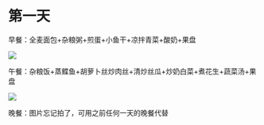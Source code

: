 # 第一天


早餐：全麦面包+杂粮粥+煎蛋+小鱼干+凉拌青菜+酸奶+果盘

![](https://wx3.sinaimg.cn/large/7c9be6d9ly1g6z4q185sdj212w0px7wi.jpg)

午餐：杂粮饭+蒸鲽鱼+胡萝卜丝炒肉丝+清炒丝瓜+炒奶白菜+煮花生+蔬菜汤+果盘

![](https://wx4.sinaimg.cn/large/7c9be6d9ly1g6z4q1zrtaj212w0px7wi.jpg)

晚餐：图片忘记拍了，可用之前任何一天的晚餐代替